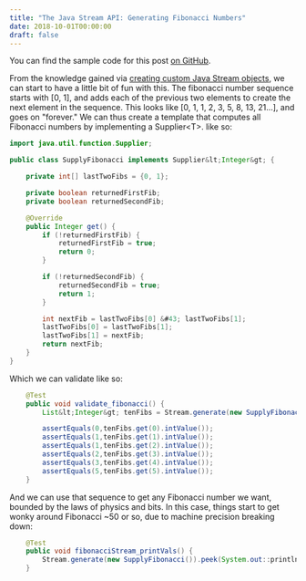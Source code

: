 ```yaml
---
title: "The Java Stream API: Generating Fibonacci Numbers"
date: 2018-10-01T00:00:00
draft: false
---
```


You can find the sample code for this post [on GitHub](https://github.com/nfisher23/java_stream_api_samples).

From the knowledge gained via [creating custom Java Stream objects](https://nickolasfisher.com/blog/The-Java-Stream-API-Creating-Custom-Lazy-Infinite-Streams), we can start
to have a little bit of fun with this. The fibonacci number sequence starts with \[0, 1\], and adds each of the previous two elements to create the next element in the sequence.
This looks like \[0, 1, 1, 2, 3, 5, 8, 13, 21...\], and goes on &#34;forever.&#34; We can thus create a template that computes all Fibonacci numbers by implementing a Supplier&lt;T&gt;. like so:

``` java
import java.util.function.Supplier;

public class SupplyFibonacci implements Supplier&lt;Integer&gt; {

    private int[] lastTwoFibs = {0, 1};

    private boolean returnedFirstFib;
    private boolean returnedSecondFib;

    @Override
    public Integer get() {
        if (!returnedFirstFib) {
            returnedFirstFib = true;
            return 0;
        }

        if (!returnedSecondFib) {
            returnedSecondFib = true;
            return 1;
        }

        int nextFib = lastTwoFibs[0] &#43; lastTwoFibs[1];
        lastTwoFibs[0] = lastTwoFibs[1];
        lastTwoFibs[1] = nextFib;
        return nextFib;
    }
}

```

Which we can validate like so:

``` java
    @Test
    public void validate_fibonacci() {
        List&lt;Integer&gt; tenFibs = Stream.generate(new SupplyFibonacci()).limit(10).collect(Collectors.toList());

        assertEquals(0,tenFibs.get(0).intValue());
        assertEquals(1,tenFibs.get(1).intValue());
        assertEquals(1,tenFibs.get(2).intValue());
        assertEquals(2,tenFibs.get(3).intValue());
        assertEquals(3,tenFibs.get(4).intValue());
        assertEquals(5,tenFibs.get(5).intValue());
    }

```

And we can use that sequence to get any Fibonacci number we want, bounded by the laws of physics and bits. In this case, things start to get wonky around Fibonacci ~50 or so, due to machine precision breaking down:

``` java
    @Test
    public void fibonacciStream_printVals() {
        Stream.generate(new SupplyFibonacci()).peek(System.out::println).limit(25).collect(Collectors.toList());
    }

```


